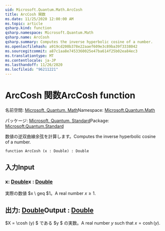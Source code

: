 ```yaml
---
uid: Microsoft.Quantum.Math.ArcCosh
title: ArcCosh 関数
ms.date: 11/25/2020 12:00:00 AM
ms.topic: article
qsharp.kind: function
qsharp.namespace: Microsoft.Quantum.Math
qsharp.name: ArcCosh
qsharp.summary: Computes the inverse hyperbolic cosine of a number.
ms.openlocfilehash: a919cd200b378e22aaef609e3c89ba39f3338042
ms.sourcegitcommit: a87c1aa8e7453360025e47ba614f25b02ea84ec3
ms.translationtype: MT
ms.contentlocale: ja-JP
ms.lasthandoff: 11/26/2020
ms.locfileid: "96211221"
---
```

# <a name="arccosh-function"></a><span data-ttu-id="2f150-102">ArcCosh 関数</span><span class="sxs-lookup"><span data-stu-id="2f150-102">ArcCosh function</span></span>

<span data-ttu-id="2f150-103">名前空間: [Microsoft. Quantum. Math](xref:Microsoft.Quantum.Math)</span><span class="sxs-lookup"><span data-stu-id="2f150-103">Namespace: [Microsoft.Quantum.Math](xref:Microsoft.Quantum.Math)</span></span>

<span data-ttu-id="2f150-104">パッケージ: [Microsoft. Quantum. Standard](https://nuget.org/packages/Microsoft.Quantum.Standard)</span><span class="sxs-lookup"><span data-stu-id="2f150-104">Package: [Microsoft.Quantum.Standard](https://nuget.org/packages/Microsoft.Quantum.Standard)</span></span>


<span data-ttu-id="2f150-105">数値の逆双曲線余弦を計算します。</span><span class="sxs-lookup"><span data-stu-id="2f150-105">Computes the inverse hyperbolic cosine of a number.</span></span>

```qsharp
function ArcCosh (x : Double) : Double
```


## <a name="input"></a><span data-ttu-id="2f150-106">入力</span><span class="sxs-lookup"><span data-stu-id="2f150-106">Input</span></span>

### <a name="x--double"></a><span data-ttu-id="2f150-107">x: [Double](xref:microsoft.quantum.lang-ref.double)</span><span class="sxs-lookup"><span data-stu-id="2f150-107">x : [Double](xref:microsoft.quantum.lang-ref.double)</span></span>

<span data-ttu-id="2f150-108">実際の数値 $x \ geq $1。</span><span class="sxs-lookup"><span data-stu-id="2f150-108">A real number $x\geq 1$.</span></span>



## <a name="output--double"></a><span data-ttu-id="2f150-109">出力: [Double](xref:microsoft.quantum.lang-ref.double)</span><span class="sxs-lookup"><span data-stu-id="2f150-109">Output : [Double](xref:microsoft.quantum.lang-ref.double)</span></span>

<span data-ttu-id="2f150-110">$X = \cosh (y) $ である $y $ の実数。</span><span class="sxs-lookup"><span data-stu-id="2f150-110">A real number $y$ such that $x = \cosh(y)$.</span></span>
